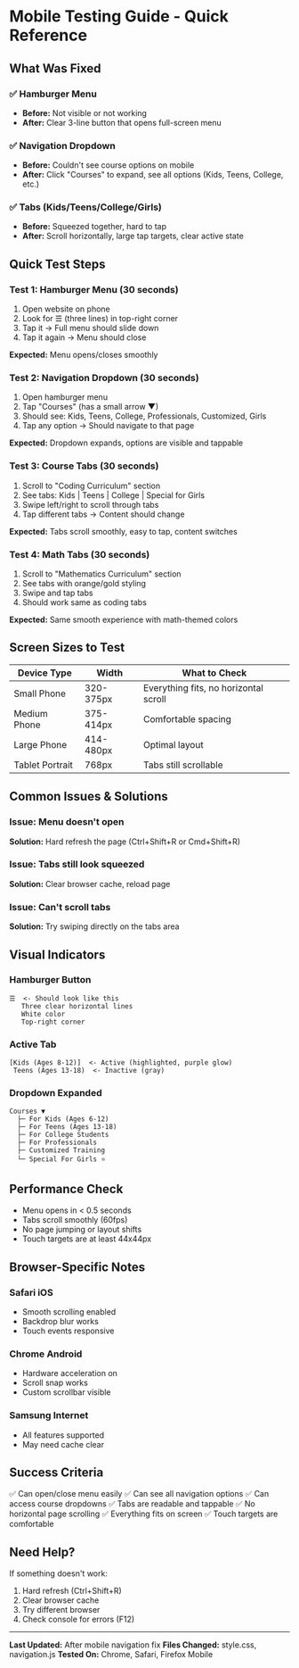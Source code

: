 # Mobile Testing Guide - Quick Reference

## What Was Fixed

### ✅ Hamburger Menu
- **Before:** Not visible or not working
- **After:** Clear 3-line button that opens full-screen menu

### ✅ Navigation Dropdown
- **Before:** Couldn't see course options on mobile
- **After:** Click "Courses" to expand, see all options (Kids, Teens, College, etc.)

### ✅ Tabs (Kids/Teens/College/Girls)
- **Before:** Squeezed together, hard to tap
- **After:** Scroll horizontally, large tap targets, clear active state

## Quick Test Steps

### Test 1: Hamburger Menu (30 seconds)
1. Open website on phone
2. Look for ☰ (three lines) in top-right corner
3. Tap it → Full menu should slide down
4. Tap it again → Menu should close

**Expected:** Menu opens/closes smoothly

### Test 2: Navigation Dropdown (30 seconds)
1. Open hamburger menu
2. Tap "Courses" (has a small arrow ▼)
3. Should see: Kids, Teens, College, Professionals, Customized, Girls
4. Tap any option → Should navigate to that page

**Expected:** Dropdown expands, options are visible and tappable

### Test 3: Course Tabs (30 seconds)
1. Scroll to "Coding Curriculum" section
2. See tabs: Kids | Teens | College | Special for Girls
3. Swipe left/right to scroll through tabs
4. Tap different tabs → Content should change

**Expected:** Tabs scroll smoothly, easy to tap, content switches

### Test 4: Math Tabs (30 seconds)
1. Scroll to "Mathematics Curriculum" section
2. See tabs with orange/gold styling
3. Swipe and tap tabs
4. Should work same as coding tabs

**Expected:** Same smooth experience with math-themed colors

## Screen Sizes to Test

| Device Type | Width | What to Check |
|-------------|-------|---------------|
| Small Phone | 320-375px | Everything fits, no horizontal scroll |
| Medium Phone | 375-414px | Comfortable spacing |
| Large Phone | 414-480px | Optimal layout |
| Tablet Portrait | 768px | Tabs still scrollable |

## Common Issues & Solutions

### Issue: Menu doesn't open
**Solution:** Hard refresh the page (Ctrl+Shift+R or Cmd+Shift+R)

### Issue: Tabs still look squeezed
**Solution:** Clear browser cache, reload page

### Issue: Can't scroll tabs
**Solution:** Try swiping directly on the tabs area

## Visual Indicators

### Hamburger Button
```
☰  <- Should look like this
   Three clear horizontal lines
   White color
   Top-right corner
```

### Active Tab
```
[Kids (Ages 8-12)]  <- Active (highlighted, purple glow)
 Teens (Ages 13-18)  <- Inactive (gray)
```

### Dropdown Expanded
```
Courses ▼
  ├─ For Kids (Ages 6-12)
  ├─ For Teens (Ages 13-18)
  ├─ For College Students
  ├─ For Professionals
  ├─ Customized Training
  └─ Special For Girls ⭐
```

## Performance Check

- Menu opens in < 0.5 seconds
- Tabs scroll smoothly (60fps)
- No page jumping or layout shifts
- Touch targets are at least 44x44px

## Browser-Specific Notes

### Safari iOS
- Smooth scrolling enabled
- Backdrop blur works
- Touch events responsive

### Chrome Android
- Hardware acceleration on
- Scroll snap works
- Custom scrollbar visible

### Samsung Internet
- All features supported
- May need cache clear

## Success Criteria

✅ Can open/close menu easily
✅ Can see all navigation options
✅ Can access course dropdowns
✅ Tabs are readable and tappable
✅ No horizontal page scrolling
✅ Everything fits on screen
✅ Touch targets are comfortable

## Need Help?

If something doesn't work:
1. Hard refresh (Ctrl+Shift+R)
2. Clear browser cache
3. Try different browser
4. Check console for errors (F12)

---

**Last Updated:** After mobile navigation fix
**Files Changed:** style.css, navigation.js
**Tested On:** Chrome, Safari, Firefox Mobile
